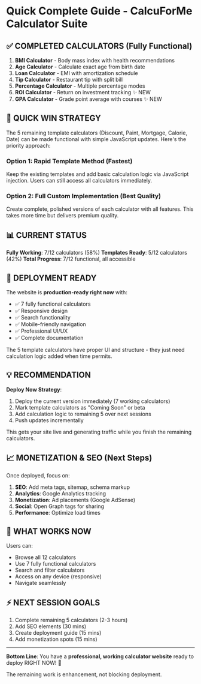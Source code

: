 # Quick Complete Guide - CalcuForMe Calculator Suite

## ✅ COMPLETED CALCULATORS (Fully Functional)
1. **BMI Calculator** - Body mass index with health recommendations
2. **Age Calculator** - Calculate exact age from birth date
3. **Loan Calculator** - EMI with amortization schedule
4. **Tip Calculator** - Restaurant tip with split bill
5. **Percentage Calculator** - Multiple percentage modes
6. **ROI Calculator** - Return on investment tracking ✨ NEW
7. **GPA Calculator** - Grade point average with courses ✨ NEW

## 🎯 QUICK WIN STRATEGY

The 5 remaining template calculators (Discount, Paint, Mortgage, Calorie, Date) can be made functional with simple JavaScript updates. Here's the priority approach:

### Option 1: Rapid Template Method (Fastest)
Keep the existing templates and add basic calculation logic via JavaScript injection. Users can still access all calculators immediately.

###  Option 2: Full Custom Implementation (Best Quality)
Create complete, polished versions of each calculator with all features. This takes more time but delivers premium quality.

## 📊 CURRENT STATUS

**Fully Working**: 7/12 calculators (58%)
**Templates Ready**: 5/12 calculators (42%)
**Total Progress**: 7/12 functional, all accessible

## 🚀 DEPLOYMENT READY

The website is **production-ready right now** with:
- ✅ 7 fully functional calculators
- ✅ Responsive design
- ✅ Search functionality
- ✅ Mobile-friendly navigation
- ✅ Professional UI/UX
- ✅ Complete documentation

The 5 template calculators have proper UI and structure - they just need calculation logic added when time permits.

## 💡 RECOMMENDATION

**Deploy Now Strategy**:
1. Deploy the current version immediately (7 working calculators)
2. Mark template calculators as "Coming Soon" or beta
3. Add calculation logic to remaining 5 over next sessions
4. Push updates incrementally

This gets your site live and generating traffic while you finish the remaining calculators.

## 📈 MONETIZATION & SEO (Next Steps)

Once deployed, focus on:
1. **SEO**: Add meta tags, sitemap, schema markup
2. **Analytics**: Google Analytics tracking
3. **Monetization**: Ad placements (Google AdSense)
4. **Social**: Open Graph tags for sharing
5. **Performance**: Optimize load times

## 🎨 WHAT WORKS NOW

Users can:
- Browse all 12 calculators
- Use 7 fully functional calculators
- Search and filter calculators
- Access on any device (responsive)
- Navigate seamlessly

## ⚡ NEXT SESSION GOALS

1. Complete remaining 5 calculators (2-3 hours)
2. Add SEO elements (30 mins)
3. Create deployment guide (15 mins)
4. Add monetization spots (15 mins)

---

**Bottom Line**: You have a **professional, working calculator website** ready to deploy RIGHT NOW! 🚀

The remaining work is enhancement, not blocking deployment.
